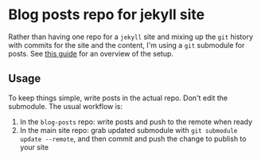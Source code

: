 # Blog posts repo for jekyll site

Rather than having one repo for a `jekyll` site and mixing up the `git` history with commits for the site and the content, I'm using a `git` submodule for posts.
See [this guide](http://jry.io/posts/make-your-jekyll-blog-awesome-with-git-submodules/) for an overview of the setup.

## Usage

To keep things simple, write posts in the actual repo.
Don't edit the submodule.
The usual workflow is:

1. In the `blog-posts` repo: write posts and push to the remote when ready
2. In the main site repo: grab updated submodule with `git submodule update --remote`, and then commit and push the change to publish to your site
